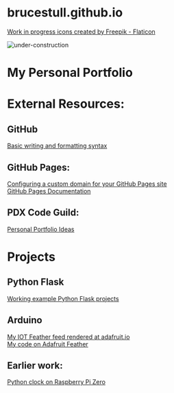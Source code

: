 # brucestull.github.io
<a href="https://www.flaticon.com/free-icons/work-in-progress" title="work in progress icons">Work in progress icons created by Freepik - Flaticon</a>
<!-- ![work-in-progress](https://user-images.githubusercontent.com/47562501/153714835-b8146786-c2da-4346-880b-1063d7df5882.png) -->
<!-- <img src='https://user-images.githubusercontent.com/47562501/153714835-b8146786-c2da-4346-880b-1063d7df5882.png' alt='Icon with text work in progress.'> -->
![under-construction](https://user-images.githubusercontent.com/47562501/153715092-aba59f72-18c8-4278-888f-c8e4e5c34010.png)



# My Personal Portfolio


# External Resources:
## GitHub
[Basic writing and formatting syntax](https://docs.github.com/en/get-started/writing-on-github/getting-started-with-writing-and-formatting-on-github/basic-writing-and-formatting-syntax)
## GitHub Pages:
[Configuring a custom domain for your GitHub Pages site](https://docs.github.com/en/pages/configuring-a-custom-domain-for-your-github-pages-site)  
[GitHub Pages Documentation](https://docs.github.com/en/pages)  

## PDX Code Guild:
[Personal Portfolio Ideas](https://github.com/PdxCodeGuild/class_otter/blob/main/2%20Flask%20+%20HTML%20+%20CSS/labs/06%20Personal%20Portfolio.md)

# Projects
## Python Flask
[Working example Python Flask projects](https://github.com/brucestull/brucestull.github.io/tree/main/projects/flask_examples)


## Arduino
[My IOT Feather feed rendered at adafruit.io](https://io.adafruit.com/FlynntKnapp/dashboards/temperature-humidity-history)  
[My code on Adafruit Feather](https://github.com/brucestull/Arduino/blob/main/SendTempToIO_ESP8266_v02/SendTempToIO_ESP8266_v02.ino)  
  
## Earlier work:
[Python clock on Raspberry Pi Zero](https://github.com/brucestull/RaspberryPiClock)

 
